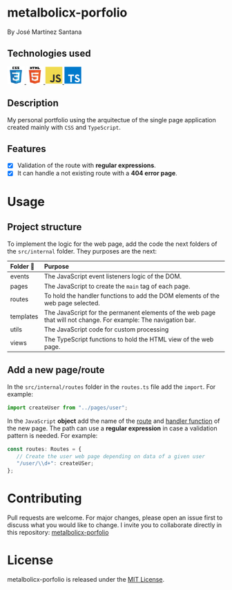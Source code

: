 # metalbolicx-porfolio

By José Martínez Santana

## Technologies used

<p align="left"> <a href="https://www.w3schools.com/css/" target="_blank" rel="noreferrer"> <img src="https://raw.githubusercontent.com/devicons/devicon/master/icons/css3/css3-original-wordmark.svg" alt="css3" width="40" height="40"/> </a> <a href="https://www.w3.org/html/" target="_blank" rel="noreferrer"> <img src="https://raw.githubusercontent.com/devicons/devicon/master/icons/html5/html5-original-wordmark.svg" alt="html5" width="40" height="40"/> </a> <a href="https://developer.mozilla.org/en-US/docs/Web/JavaScript" target="_blank" rel="noreferrer"> <img src="https://raw.githubusercontent.com/devicons/devicon/master/icons/javascript/javascript-original.svg" alt="javascript" width="40" height="40"/> </a> <a href="https://www.typescriptlang.org/" target="_blank" rel="noreferrer"> <img src="https://raw.githubusercontent.com/devicons/devicon/master/icons/typescript/typescript-original.svg" alt="typescript" width="40" height="40"/> </a> </p>

## Description

My personal portfolio using the arquitectue of the single page application created mainly with `CSS` and `TypeScript`.

## Features

- [x] Validation of the route with **regular expressions**.
- [x] It can handle a not existing route with a **404 error page**.

# Usage

## Project structure

To implement the logic for the web page, add the code the next folders of the `src/internal` folder. They purposes are the next:

|Folder 📁|Purpose|
|:---|:---|
|events|The JavaScript event listeners logic of the DOM.|
|pages|The JavaScript to create the `main` tag of each page.|
|routes|To hold the handler functions to add the DOM elements of the web page selected.|
|templates|The JavaScript for the permanent elements of the web page that will not change. For example: The navigation bar.|
|utils|The JavaScript code for custom processing|
|views|The TypeScript functions to hold the HTML view of the web page.|

## Add a new page/route

In the `src/internal/routes` folder in the `routes.ts` file add the `import`. For example:

```TypeScript
import createUser from "../pages/user";
```

 In the `JavaScript` **object** add the name of the <ins>route</ins> and <ins>handler function</ins> of the new page. The path can use a **regular expression** in case a validation pattern is needed. For example:

 ```TypeScript
const routes: Routes = {
    // Create the user web page depending on data of a given user
    "/user/\\d+": createUSer;
};
 ```

# Contributing

Pull requests are welcome. For major changes, please open an issue first to discuss what you would like to change. I invite you to collaborate directly in this repository: [metalbolicx-porfolio](https://github.com/MetalbolicX/metalbolicx-porfolio)

# License

metalbolicx-porfolio is released under the [MIT License](https://opensource.org/licenses/MIT).